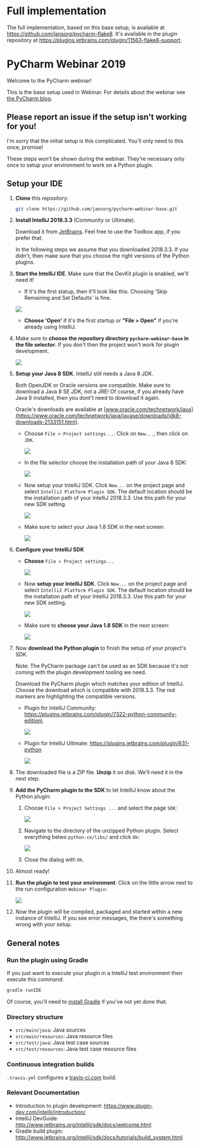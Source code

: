 # Full implementation
The full implementation, based on this base setup, is available at https://github.com/jansorg/pycharm-flake8.
It's available in the plugin repository at https://plugins.jetbrains.com/plugin/11563-flake8-support.

# PyCharm Webinar 2019
Welcome to the PyCharm webinar!

This is the base setup used in Webinar. For details about the webinar see [the PyCharm blog](https://blog.jetbrains.com/pycharm/2018/12/webinar-live-development-of-a-pycharm-plugin-with-joachim-ansorg/).

## Please report an issue if the setup isn't working for you!
I'm sorry that the initial setup is this complicated. You'll only need to this once, promise!

These steps won't be shown during the webinar. They're necessary only once to setup your environment to work on a Python plugin.

## Setup your IDE
1. **Clone** this repository:
   ```bash
   git clone https://github.com/jansorg/pycharm-webinar-base.git
   ```
1. **Install IntelliJ 2018.3.3** (Community or Ultimate). 

   Download it from [JetBrains](https://www.jetbrains.com/idea/). Feel free to use the Toolbox app, if you prefer that.
    
   In the following steps we assume that you downloaded 2018.3.3. 
   If you didn't, then make sure that you choose the right versions of the Python plugins.
1. **Start the IntelliJ IDE**. Make sure that the DevKit plugin is enabled, we'll need it!
   - If it's the first statup, then it'll look like this. Choosing 'Skip Remaining and Set Defaults' is fine.
    
    ![](docs/intellij-initial-setup.png)
   - **Choose 'Open'** if it's the first startup or **"File > Open"** if you're already using IntelliJ.
1. Make sure to **choose the repository directory `pycharm-webinar-base` in the file selector**. If you don't then the project won't work for plugin development.
 
    ![](docs/intellij-welcome-open.png)
1. **Setup your Java 8 SDK**. IntelliJ still needs a Java 8 JDK. 
    
    Both OpenJDK or Oracle versions are compatible. Make sure to download a Java 8 SE JDK, not a JRE! Of course, if you 
    already have Java 8 installed, then you dont't need to download it again.
    
    Oracle's downloads are available at [www.oracle.com/technetwork/java](https://www.oracle.com/technetwork/java/javase/downloads/jdk8-downloads-2133151.html).
     
    - Choose `File > Project settings...`. Click on `New...`, then click on `JDK`.
 
       ![](docs/intellij-setup-java-sdk-menu.png)
       
    - In the file selector choose the installation path of your Java 8 SDK:   
       
       ![](docs/intellij-setup-java-sdk.png)
       
    - Now setup your IntelliJ SDK. Click `New...` on the project page and select `IntelliJ Platform Plugin SDK`. The default location should be the installation path of your IntelliJ 2018.3.3. Use this path for your new SDK setting.  
       
       ![](docs/intellij-setup-sdk-screen.png)
    - Make sure to select your Java 1.8 SDK in the next screen:
      
       ![](docs/intellij-setup-sdk-java.png)
1. **Configure your IntelliJ SDK**
    - **Choose** `File > Project settings...`
 
       ![](docs/intellij-setup-project.png)
    - Now **setup your IntelliJ SDK**. Click `New...` on the project page and select `IntelliJ Platform Plugin SDK`. The default location should be the installation path of your IntelliJ 2018.3.3. Use this path for your new SDK setting.  
       
       ![](docs/intellij-setup-sdk-screen.png)
    - Make sure to **choose your Java 1.8 SDK** in the next screen:
      
       ![](docs/intellij-setup-sdk-java.png)
1. Now **download the Python plugin** to finish the setup of your project's SDK. 

   Note: The PyCharm package can't be used as an SDK because it's not coming with the plugin development tooling we need.
   
   Download the PyCharm plugin which matches your edition of IntelliJ. Choose the download which is compatible with 2018.3.3. The red markers are highlighting the compatible versions.
   - Plugin for IntelliJ Community: https://plugins.jetbrains.com/plugin/7322-python-community-edition\
   
     ![](docs/plugin-community.png)
   - Plugin for IntelliJ Ultimate: https://plugins.jetbrains.com/plugin/631-python
   
      ![](docs/plugin-ultimate.png)
1. The downloaded file is a ZIP file. **Unzip** it on disk. We'll need it in the next step.
1. **Add the PyCharm plugin to the SDK** to let IntelliJ know about the Python plugin: 
   1. Choose `File > Project Settings ...` and select the page `SDK`:
  
      ![](docs/intellij-sdk-pycharm-plugin.png)
   1. Navigate to the directory of the unzipped Python plugin. Select everything belwo `python-ce/libs/` and click `Ok`:
   
      ![](docs/intellij-sdk-pycharm-libs.png)
   1. Close the dialog with `Ok`.
     
1. Almost ready! 
1. **Run the plugin to test your environment**: Click on the little arrow next to the run configuration `Webinar Plugin`:

   ![](docs/intellij-run-config.png)
1. Now the plugin will be compiled, packaged and started within a new instance of IntelliJ. If you see error messages, the
   there's something wrong with your setup.

## General notes

### Run the plugin using Gradle
If you just want to execute your plugin in a IntelliJ test environment then execute this command:
```bash
gradle runIDE
```
Of course, you'll need to [install Gradle](https://gradle.org/install/) if you've not yet done that.

### Directory structure
- `src/main/java`: Java sources
- `src/main/resources`: Java resource files
- `src/test/java`: Java test case sources
- `src/test/resources`: Java test case resource files

### Continuous integration builds
`.travis.yml` configures a [travis-ci.com](https://travis-ci.com/) build.

### Relevant Documentation 
- Introduction to plugin development: https://www.plugin-dev.com/intellij/introduction/
- IntelliJ DevGuide: http://www.jetbrains.org/intellij/sdk/docs/welcome.html
- Gradle build plugin: http://www.jetbrains.org/intellij/sdk/docs/tutorials/build_system.html
